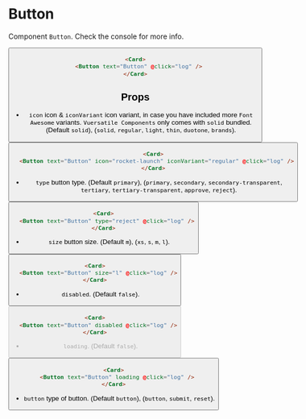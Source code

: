 <script setup>
import Card from '../../../lib/components/info/Card.vue'
import Button from '../../../lib/components/interactive/Button.vue'

const log = () => {
    console.log('button clicked')
}
</script>

# Button

Component `Button`. Check the console for more info.

<Card>
  <Button text="Button" @click="log" />
</Card>

```html
<Card>
  <Button text="Button" @click="log" />
</Card>
```

<div class="mb-xs-8" />

## Props

- `icon` icon & `iconVariant` icon variant, in case you have included more `Font Awesome` variants. `Vuersatile Components` only comes with `solid` bundled. (Default `solid`), (`solid`, `regular`, `light`, `thin`, `duotone`, `brands`).

<Card>
  <Button text="Button" icon="rocket-launch" iconVariant="regular" @click="log" />
</Card>

```html
<Card>
  <Button text="Button" icon="rocket-launch" iconVariant="regular" @click="log" />
</Card>
```

<div class="mb-xs-8" />

- `type` button type. (Default `primary`), (`primary`, `secondary`, `secondary-transparent`, `tertiary`, `tertiary-transparent`, `approve`, `reject`).

<Card>
  <Button text="Button" type="reject" @click="log" />
</Card>

```html
<Card>
  <Button text="Button" type="reject" @click="log" />
</Card>
```

<div class="mb-xs-8" />

- `size` button size. (Default `m`), (`xs`, `s`, `m`, `l`).

<Card>
  <Button text="Button" size="l" @click="log" />
</Card>

```html
<Card>
  <Button text="Button" size="l" @click="log" />
</Card>
```

<div class="mb-xs-8" />

- `disabled`. (Default `false`).

<Card>
  <Button text="Button" disabled @click="log" />
</Card>

```html
<Card>
  <Button text="Button" disabled @click="log" />
</Card>
```

<div class="mb-xs-8" />

- `loading`. (Default `false`).

<Card>
  <Button text="Button" loading @click="log" />
</Card>

```html
<Card>
  <Button text="Button" loading @click="log" />
</Card>
```

<div class="mb-xs-8" />

- `button` type of button. (Default `button`), (`button`, `submit`, `reset`).

<div class="mb-xs-8" />
